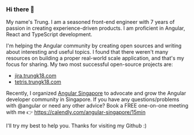 ### Hi there 👋

My name's Trung. I am a seasoned front-end engineer with 7 years of passion in creating experience-driven products. I am proficient in Angular, React and TypeScript development.

 I'm helping the Angular community by creating open sources and writing about interesting and useful topics. I found that there weren't many resources on building a proper real-world scale application, and that's my focus for sharing. My two most successful open-source projects are:

- [jira.trungk18.com](https://jira.trungk18.com)
- [tetris.trungk18.com](https://tetris.trungk18.com)

Recently, I organized [Angular Singapore](https://twitter.com/angularsg) to advocate and grow the Angular developer community in Singapore. If you have any questions/problems with @angular or need any other advice? Book a FREE one-on-one meeting with me 👉 https://calendly.com/angular-singapore/15min

I'll try my best to help you. Thanks for visiting my Github :)
